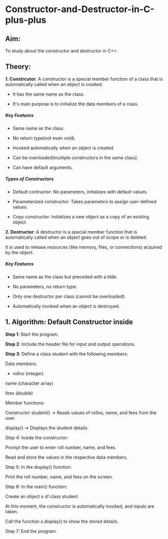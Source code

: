 # Constructor-and-Destructor-in-C-plus-plus

## Aim:

To study about the constructor and destructor in C++.

## Theory:

**1. Constrcutor**: A constructor is a special member function of a class that is automatically called when an object is created.

- It has the same name as the class.

- It's main purpose is to initialize the data members of a class.

##### Key Features

- Same name as the class.

- No return type(not even void).

- Invoked automatically when an object is created.

- Can be overloaded(multiple constructors in the same class).

- Can have default arguments.

##### Types of Constructors

- Default contructor: No parameters, initializes with default values.

- Parameterized constructor: Takes parameters to assign user-defined values.

- Copy constructor: Initializes a new object as a copy of an existing object.

**2. Destructor**: A destructor is a special member function that is automatically called when an object goes out of scope or is deleted.

It is used to release resources (like memory, files, or connections) acquired by the object.

##### Key Features

- Same name as the class but preceded with a tilde.

- No parameters, no return type.

- Only one destructor per class (cannot be overloaded).

- Automatically invoked when an object is destroyed.

## 1. Algorithm: Default Constructor inside 

**Step 1**: Start the program.

**Step 2**: Include the header file <iostream> for input and output operations.

**Step 3**: Define a class student with the following members:

Data members:

- rollno (integer)

name (character array)

fees (double)


Member functions:

Constructor student() → Reads values of rollno, name, and fees from the user.

display() → Displays the student details.



Step 4: Inside the constructor:

Prompt the user to enter roll number, name, and fees.

Read and store the values in the respective data members.


Step 5: In the display() function:

Print the roll number, name, and fees on the screen.


Step 6: In the main() function:

Create an object s of class student.

At this moment, the constructor is automatically invoked, and inputs are taken.


Call the function s.display() to show the stored details.


Step 7: End the program.


